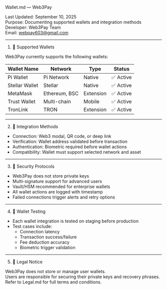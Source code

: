 Wallet.md — Web3Pay

Last Updated: September 10, 2025  
Purpose: Documenting supported wallets and integration methods  
Developer: Web3Pay Team  
Email: webpay603@gmail.com  

---

1. 🧭 Supported Wallets

Web3Pay currently supports the following wallets:

| Wallet Name   | Network         | Type        | Status     |
|---------------|------------------|-------------|------------|
| Pi Wallet     | Pi Network       | Native      | ✅ Active   |
| Stellar Wallet| Stellar          | Native      | ✅ Active   |
| MetaMask      | Ethereum, BSC    | Extension   | ✅ Active   |
| Trust Wallet  | Multi-chain      | Mobile      | ✅ Active   |
| TronLink      | TRON             | Extension   | ✅ Active   |

---

2. 🔗 Integration Methods

- Connection: Web3 modal, QR code, or deep link  
- Verification: Wallet address validated before transaction  
- Authentication: Biometric required before wallet actions  
- Compatibility: Wallet must support selected network and asset

---

3. 🔐 Security Protocols

- Web3Pay does not store private keys  
- Multi-signature support for advanced users  
- Vault/HSM recommended for enterprise wallets  
- All wallet actions are logged with timestamp  
- Failed connections trigger alerts and retry options

---

4. 🧪 Wallet Testing

- Each wallet integration is tested on staging before production  
- Test cases include:
  - Connection latency  
  - Transaction success/failure  
  - Fee deduction accuracy  
  - Biometric trigger validation

---

5. 📜 Legal Notice

Web3Pay does not store or manage user wallets.  
Users are responsible for securing their private keys and recovery phrases.  
Refer to Legal.md for full terms and conditions.

